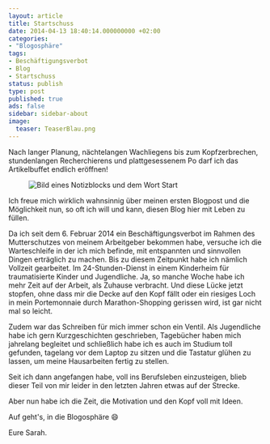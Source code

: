 ```yaml
---
layout: article
title: Startschuss
date: 2014-04-13 18:40:14.000000000 +02:00
categories:
- "Blogosphäre"
tags:
- Beschäftigungsverbot
- Blog
- Startschuss
status: publish
type: post
published: true
ads: false
sidebar: sidebar-about
image:
  teaser: TeaserBlau.png
---
```

Nach langer Planung, nächtelangen Wachliegens bis zum Kopfzerbrechen, stundenlangen Recherchierens und plattgesessenem Po darf ich das Artikelbuffet endlich eröffnen!

<figure>
<img src="{{ site.url }}/images/20140414-114815.jpg" alt="Bild eines Notizblocks und dem Wort Start" />
</figure>

Ich freue mich wirklich wahnsinnig über meinen ersten Blogpost und die Möglichkeit nun, so oft ich will und kann, diesen Blog hier mit Leben zu füllen.

Da ich seit dem 6. Februar 2014 ein Beschäftigungsverbot im Rahmen des Mutterschutzes von meinem Arbeitgeber bekommen habe, versuche ich die Warteschleife in der ich mich befinde, mit entspannten und sinnvollen Dingen erträglich zu machen.
Bis zu diesem Zeitpunkt habe ich nämlich Vollzeit gearbeitet.
Im 24-Stunden-Dienst in einem Kinderheim für traumatisierte Kinder und Jugendliche.
Ja, so manche Woche habe ich mehr Zeit auf der Arbeit, als Zuhause verbracht.
Und diese Lücke jetzt stopfen, ohne dass mir die Decke auf den Kopf fällt oder ein riesiges Loch in mein Portemonnaie durch Marathon-Shopping gerissen wird, ist gar nicht mal so leicht.

Zudem war das Schreiben für mich immer schon ein Ventil.
Als Jugendliche habe ich gern Kurzgeschichten geschrieben, Tagebücher haben mich jahrelang begleitet und schließlich habe ich es auch im Studium toll gefunden, tagelang vor dem Laptop zu sitzen und die Tastatur glühen zu lassen, um meine Hausarbeiten fertig zu stellen.

Seit ich dann angefangen habe, voll ins Berufsleben einzusteigen, blieb dieser Teil von mir leider in den letzten Jahren etwas auf der Strecke.

Aber nun habe ich die Zeit, die Motivation und den Kopf voll mit Ideen.

Auf geht's, in die Blogosphäre :smile:

Eure Sarah.
